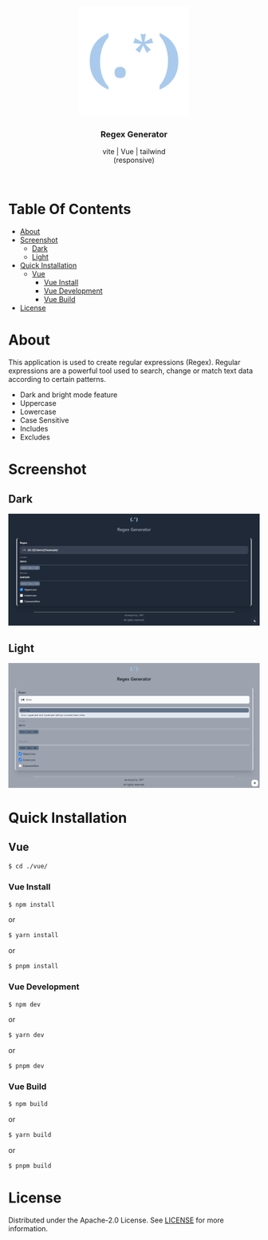 <p align="center">
  <a href="#">
    <img src="https://raw.githubusercontent.com/EW-EndWall/regex-generator/main/vue/public/img/favicon/android-chrome-512x512.png" alt="Logo" width="220" height="auto">
  </a>

  <h3 align="center">
    Regex Generator
  </h3>

  <p align="center">
    vite | Vue | tailwind
    <br />
    (responsive)
    <br /><br /><br />
  </p>
</p>

# Table Of Contents

- [About](#about)
- [Screenshot](#screenshot)
  - [Dark](#dark)
  - [Light](#light)
- [Quick Installation](#quick-installation)
  - [Vue](#react)
    - [Vue Install](#vue-install)
    - [Vue Development](#vue-development)
    - [Vue Build](#vue-build)
- [License](#license)

# About

This application is used to create regular expressions (Regex). Regular expressions are a powerful tool used to search, change or match text data according to certain patterns.

- Dark and bright mode feature
- Uppercase
- Lowercase
- Case Sensitive
- Includes
- Excludes

# Screenshot

## Dark

<div align="center">
  <img src="https://raw.githubusercontent.com/EW-EndWall/regex-generator/main/screenshot/1.png" width="" />
</div>

## Light

<div align="center">
  <img src="https://raw.githubusercontent.com/EW-EndWall/regex-generator/main/screenshot/2.png" width="" />
</div>

# Quick Installation

## Vue

```bash
$ cd ./vue/
```

### Vue Install

```bash
$ npm install
```

or

```bash
$ yarn install
```

or

```bash
$ pnpm install
```

### Vue Development

```bash
$ npm dev
```

or

```bash
$ yarn dev
```

or

```bash
$ pnpm dev
```

### Vue Build

```bash
$ npm build
```

or

```bash
$ yarn build
```

or

```bash
$ pnpm build
```

# License

Distributed under the Apache-2.0 License. See [LICENSE](https://github.com/EW-EndWall/regex-generator/blob/main/LICENSE) for more information.
